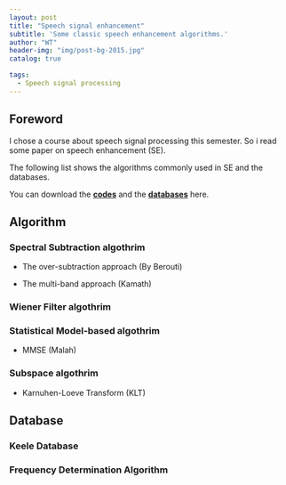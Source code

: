 ```yaml
---
layout: post
title: "Speech signal enhancement"
subtitle: 'Some classic speech enhancement algorithms.'
author: "WT"
header-img: "img/post-bg-2015.jpg"
catalog: true

tags:
  - Speech signal processing
---
```


## Foreword

I chose a course about speech signal processing this semester. So i read some paper on speech enhancement (SE).

The following list shows the algorithms commonly used in SE and the databases.

You can download the [**codes**](https://github.com/zhouwt612/Speech-enhancement/tree/master/Algothrims) and the [**databases**](https://github.com/zhouwt612/Speech-enhancement/tree/master/Datasets) here.

## Algorithm

### Spectral Subtraction algothrim

- The over-subtraction approach (By Berouti)

- The multi-band approach (Kamath)

### Wiener Filter algothrim

### Statistical Model-based algothrim

- MMSE (Malah)

### Subspace algothrim

- Karnuhen-Loeve Transform (KLT)

## Database

### Keele Database

### Frequency Determination Algorithm

